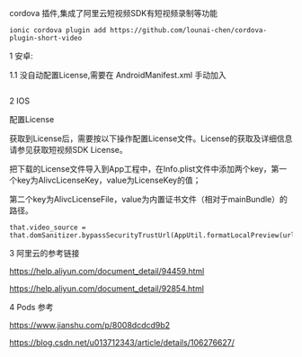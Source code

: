 cordova 插件,集成了阿里云短视频SDK有短视频录制等功能 

``` 
ionic cordova plugin add https://github.com/lounai-chen/cordova-plugin-short-video 
``` 
 

 




1 安卓: 


1.1 没自动配置License,需要在 AndroidManifest.xml 手动加入
``` 

``` 

2 IOS  

配置License 

获取到License后，需要按以下操作配置License文件。License的获取及详细信息请参见获取短视频SDK License。 


把下载的License文件导入到App工程中，在Info.plist文件中添加两个key，第一个key为AlivcLicenseKey，value为LicenseKey的值； 

第二个key为AlivcLicenseFile，value为内置证书文件（相对于mainBundle）的路径。 

    that.video_source =  that.domSanitizer.bypassSecurityTrustUrl(AppUtil.formatLocalPreview(url)); 
	


3 阿里云的参考链接 

https://help.aliyun.com/document_detail/94459.html 

https://help.aliyun.com/document_detail/92854.html  
 

4 Pods 参考 

https://www.jianshu.com/p/8008dcdcd9b2 

https://blog.csdn.net/u013712343/article/details/106276627/ 
 


